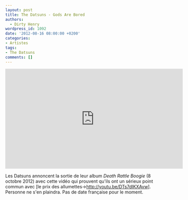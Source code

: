 ```yaml
---
layout: post
title: The Datsuns - Gods Are Bored
authors:
  - Dirty Henry
wordpress_id: 1092
date: '2012-08-16 08:00:00 +0200'
categories:
- Artistes
tags:
- The Datsuns
comments: []
---
```

<iframe width="560" height="315" src="http://www.youtube.com/embed/o_DHCL2Q2d0" frameborder="0" allowfullscreen></iframe>

Les Datsuns annoncent la sortie de leur album *Death Rattle Boogie* (8 octobre 2012) avec cette vidéo qui prouvent qu'ils ont un sérieux point commun avec [le prix des allumettes->http://youtu.be/DTs7dIKXAvw]. Personne ne s'en plaindra. Pas de date française pour le moment.
